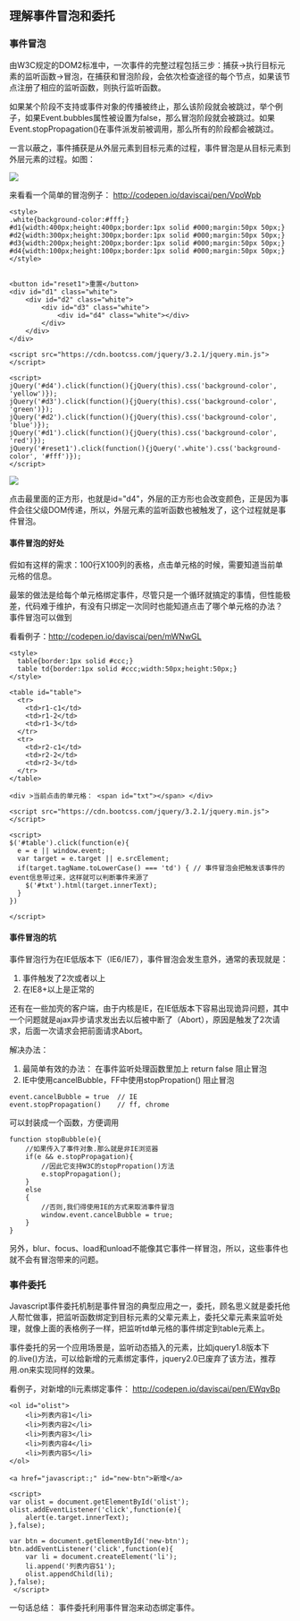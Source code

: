 ## 理解事件冒泡和委托

### 事件冒泡

由W3C规定的DOM2标准中，一次事件的完整过程包括三步：捕获→执行目标元素的监听函数→冒泡，在捕获和冒泡阶段，会依次检查途径的每个节点，如果该节点注册了相应的监听函数，则执行监听函数。

如果某个阶段不支持或事件对象的传播被终止，那么该阶段就会被跳过，举个例子，如果Event.bubbles属性被设置为false，那么冒泡阶段就会被跳过。如果Event.stopPropagation()在事件派发前被调用，那么所有的阶段都会被跳过。

一言以蔽之，事件捕获是从外层元素到目标元素的过程，事件冒泡是从目标元素到外层元素的过程。如图：

![](../imgs/event-flow.png)

来看看一个简单的冒泡例子： http://codepen.io/daviscai/pen/VpoWpb

```
<style>
.white{background-color:#fff;}
#d1{width:400px;height:400px;border:1px solid #000;margin:50px 50px;}
#d2{width:300px;height:300px;border:1px solid #000;margin:50px 50px;}
#d3{width:200px;height:200px;border:1px solid #000;margin:50px 50px;}
#d4{width:100px;height:100px;border:1px solid #000;margin:50px 50px;}
</style>


<button id="reset1">重置</button>
<div id="d1" class="white">
    <div id="d2" class="white">
        <div id="d3" class="white">
            <div id="d4" class="white"></div>
        </div>
    </div>
</div>

<script src="https://cdn.bootcss.com/jquery/3.2.1/jquery.min.js"></script>

<script>
jQuery('#d4').click(function(){jQuery(this).css('background-color', 'yellow')});
jQuery('#d3').click(function(){jQuery(this).css('background-color', 'green')});
jQuery('#d2').click(function(){jQuery(this).css('background-color', 'blue')});
jQuery('#d1').click(function(){jQuery(this).css('background-color', 'red')});
jQuery('#reset1').click(function(){jQuery('.white').css('background-color', '#fff')});
</script>

```

![](../imgs/event-demo1.jpg)

点击最里面的正方形，也就是id="d4"，外层的正方形也会改变颜色，正是因为事件会往父级DOM传递，所以，外层元素的监听函数也被触发了，这个过程就是事件冒泡。

#### 事件冒泡的好处

假如有这样的需求：100行X100列的表格，点击单元格的时候，需要知道当前单元格的信息。

最笨的做法是给每个单元格绑定事件，尽管只是一个循环就搞定的事情，但性能极差，代码难于维护，有没有只绑定一次同时也能知道点击了哪个单元格的办法？ 事件冒泡可以做到

看看例子：http://codepen.io/daviscai/pen/mWNwGL

```
<style>
  table{border:1px solid #ccc;}
  table td{border:1px solid #ccc;width:50px;height:50px;}
</style>

<table id="table">
  <tr>
    <td>r1-c1</td>
    <td>r1-2</td>
    <td>r1-3</td>
  </tr>
  <tr>
    <td>r2-c1</td>
    <td>r2-2</td>
    <td>r2-3</td>
  </tr>
</table>

<div >当前点击的单元格： <span id="txt"></span> </div>

<script src="https://cdn.bootcss.com/jquery/3.2.1/jquery.min.js"></script>

<script>
$('#table').click(function(e){
  e = e || window.event;
  var target = e.target || e.srcElement;
  if(target.tagName.toLowerCase() === 'td') { // 事件冒泡会把触发该事件的event信息带过来，这样就可以判断事件来源了
    $('#txt').html(target.innerText);
  }
})

</script>
```


#### 事件冒泡的坑

事件冒泡行为在IE低版本下（IE6/IE7），事件冒泡会发生意外，通常的表现就是：
1. 事件触发了2次或者以上
2. 在IE8+以上是正常的

还有在一些加壳的客户端，由于内核是IE，在IE低版本下容易出现诡异问题，其中一个问题就是ajax异步请求发出去以后被中断了（Abort），原因是触发了2次请求，后面一次请求会把前面请求Abort。

解决办法：
1. 最简单有效的办法： 在事件监听处理函数里加上 return false 阻止冒泡
2. IE中使用cancelBubble，FF中使用stopPropation() 阻止冒泡
```
event.cancelBubble = true  // IE
event.stopPropagation()    // ff, chrome
```

可以封装成一个函数，方便调用
```
function stopBubble(e){
    //如果传入了事件对象.那么就是非IE浏览器
    if(e && e.stopPropagation){
        //因此它支持W3C的stopPropation()方法
        e.stopPropagation();
    }
    else
    {
        //否则,我们得使用IE的方式来取消事件冒泡
        window.event.cancelBubble = true;
    }
}
```

另外，blur、focus、load和unload不能像其它事件一样冒泡，所以，这些事件也就不会有冒泡带来的问题。


### 事件委托

Javascript事件委托机制是事件冒泡的典型应用之一，委托，顾名思义就是委托他人帮忙做事，把监听函数绑定到目标元素的父辈元素上，委托父辈元素来监听处理，就像上面的表格例子一样，把监听td单元格的事件绑定到table元素上。

事件委托的另一个应用场景是，监听动态插入的元素，比如jquery1.8版本下的.live()方法，可以给新增的元素绑定事件，jquery2.0已废弃了该方法，推荐用.on来实现同样的效果。

看例子，对新增的li元素绑定事件： http://codepen.io/daviscai/pen/EWqvBp 

```
<ol id="olist">
    <li>列表内容1</li>
    <li>列表内容2</li>
    <li>列表内容3</li>
    <li>列表内容4</li>
    <li>列表内容5</li>
</ol>

<a href="javascript:;" id="new-btn">新增</a>

<script>
var olist = document.getElementById('olist');
olist.addEventListener('click',function(e){
    alert(e.target.innerText);
},false);  

var btn = document.getElementById('new-btn');
btn.addEventListener('click',function(e){
    var li = document.createElement('li');
  	li.append('列表内容51');
  	olist.appendChild(li);
},false);  
 </script>
```

一句话总结： 事件委托利用事件冒泡来动态绑定事件。
